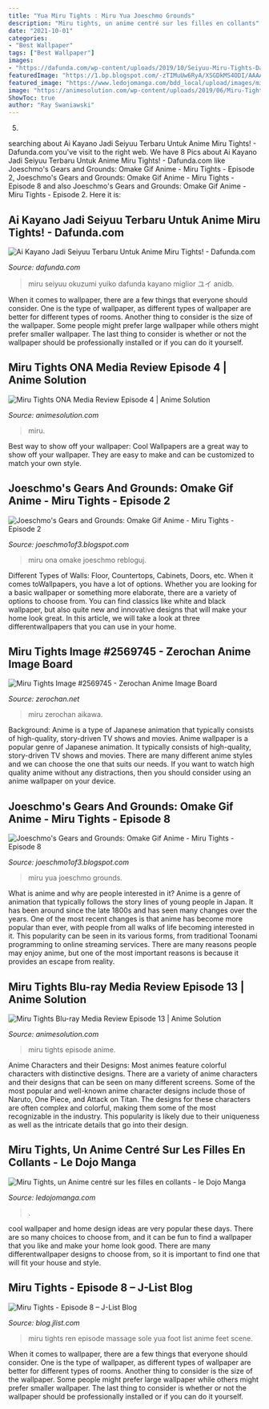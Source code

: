 ```yaml
---
title: "Yua Miru Tights : Miru Yua Joeschmo Grounds"
description: "Miru tights, un anime centré sur les filles en collants"
date: "2021-10-01"
categories:
- "Best Wallpaper"
tags: ["Best Wallpaper"]
images:
- "https://dafunda.com/wp-content/uploads/2019/10/Seiyuu-Miru-Tights-Dafunda-Otaku.png"
featuredImage: "https://1.bp.blogspot.com/-zTIMuUw6RyA/XSGDkMS4ODI/AAAAAAABkDM/FLKxKt3GYacneRS-fBNVCvJ72fU5FvpewCKgBGAs/s1600/Miru%2BTights%2B-%2BEpisode%2B8%2B-%2BRen%2BMassages%2BCalf.gif"
featured_image: "https://www.ledojomanga.com/bdd_local/upload/images/miru-tights.jpg"
image: "https://animesolution.com/wp-content/uploads/2019/06/Miru-Tights-04_02.17_2019.06.02_23.03.19-768x432.jpg"
ShowToc: true
author: "Ray Swaniawski"
---
```



5.

	

		
searching about Ai Kayano Jadi Seiyuu Terbaru Untuk Anime Miru Tights! - Dafunda.com you've visit to the right web. We have 8 Pics about Ai Kayano Jadi Seiyuu Terbaru Untuk Anime Miru Tights! - Dafunda.com like Joeschmo&#039;s Gears and Grounds: Omake Gif Anime - Miru Tights - Episode 2, Joeschmo&#039;s Gears and Grounds: Omake Gif Anime - Miru Tights - Episode 8 and also Joeschmo&#039;s Gears and Grounds: Omake Gif Anime - Miru Tights - Episode 2. Here it is:
		
    
## Ai Kayano Jadi Seiyuu Terbaru Untuk Anime Miru Tights! - Dafunda.com

<img loading=lazy src="https://dafunda.com/wp-content/uploads/2019/10/Seiyuu-Miru-Tights-Dafunda-Otaku.png" onerror="this.onerror=null;this.src='https://tse4.mm.bing.net/th?id=OIP.ct1HzT1zpCkpM0pXnyP5CgAAAA&amp;pid=15.1';" alt="Ai Kayano Jadi Seiyuu Terbaru Untuk Anime Miru Tights! - Dafunda.com">

_Source: dafunda.com_

>miru seiyuu okuzumi yuiko dafunda kayano miglior ユイ anidb. 

	

When it comes to wallpaper, there are a few things that everyone should consider. One is the type of wallpaper, as different types of wallpaper are better for different types of rooms. Another thing to consider is the size of the wallpaper. Some people might prefer large wallpaper while others might prefer smaller wallpaper. The last thing to consider is whether or not the wallpaper should be professionally installed or if you can do it yourself.

    
## Miru Tights ONA Media Review Episode 4 | Anime Solution

<img loading=lazy src="https://animesolution.com/wp-content/uploads/2019/06/Miru-Tights-04_02.17_2019.06.02_23.03.19-768x432.jpg" onerror="this.onerror=null;this.src='https://tse4.mm.bing.net/th?id=OIP.O5CHc5LOCxxBvQhRy-IRiAHaEK&amp;pid=15.1';" alt="Miru Tights ONA Media Review Episode 4 | Anime Solution">

_Source: animesolution.com_

>miru. 

	

Best way to show off your wallpaper:
Cool Wallpapers are a great way to show off your wallpaper. They are easy to make and can be customized to match your own style.

    
## Joeschmo&#039;s Gears And Grounds: Omake Gif Anime - Miru Tights - Episode 2

<img loading=lazy src="https://3.bp.blogspot.com/-EZwaNGBLSb4/XODcPEIW9EI/AAAAAAABhP0/wZrFhChIm6Q34F7KR0PkSFWb6vCkUBBDQCKgBGAs/s1600/Omake%2BGif%2BAnime%2B-%2BMiru%2BTights%2B-%2BEpisode%2B2%2B-%2BYua%2BHappy%2BFeet.gif" onerror="this.onerror=null;this.src='https://tse3.mm.bing.net/th?id=OIP.s3wnco2TNAjit471m8vRAgHaEK&amp;pid=15.1';" alt="Joeschmo&#039;s Gears and Grounds: Omake Gif Anime - Miru Tights - Episode 2">

_Source: joeschmo1of3.blogspot.com_

>miru ona omake joeschmo rebloguj. 

	

Different Types of Walls: Floor, Countertops, Cabinets, Doors, etc.
When it comes toWallpapers, you have a lot of options. Whether you are looking for a basic wallpaper or something more elaborate, there are a variety of options to choose from. You can find classics like white and black wallpaper, but also quite new and innovative designs that will make your home look great. In this article, we will take a look at three differentwallpapers that you can use in your home.

    
## Miru Tights Image #2569745 - Zerochan Anime Image Board

<img loading=lazy src="https://s1.zerochan.net/Miru.Tights.600.2569745.jpg" onerror="this.onerror=null;this.src='https://tse1.mm.bing.net/th?id=OIP.lDqB6Mr3GgffA0nB6qgbNQAAAA&amp;pid=15.1';" alt="Miru Tights Image #2569745 - Zerochan Anime Image Board">

_Source: zerochan.net_

>miru zerochan aikawa. 

	

Background: Anime is a type of Japanese animation that typically consists of high-quality, story-driven TV shows and movies.
Anime wallpaper is a popular genre of Japanese animation. It typically consists of high-quality, story-driven TV shows and movies. There are many different anime styles and we can choose the one that suits our needs. If you want to watch high quality anime without any distractions, then you should consider using an anime wallpaper on your device.

    
## Joeschmo&#039;s Gears And Grounds: Omake Gif Anime - Miru Tights - Episode 8

<img loading=lazy src="https://1.bp.blogspot.com/-zTIMuUw6RyA/XSGDkMS4ODI/AAAAAAABkDM/FLKxKt3GYacneRS-fBNVCvJ72fU5FvpewCKgBGAs/s1600/Miru%2BTights%2B-%2BEpisode%2B8%2B-%2BRen%2BMassages%2BCalf.gif" onerror="this.onerror=null;this.src='https://tse1.mm.bing.net/th?id=OIP.nZ1FZ3cPzLzC-VbV-tjwawHaEK&amp;pid=15.1';" alt="Joeschmo&#039;s Gears and Grounds: Omake Gif Anime - Miru Tights - Episode 8">

_Source: joeschmo1of3.blogspot.com_

>miru yua joeschmo grounds. 

	

What is anime and why are people interested in it?
Anime is a genre of animation that typically follows the story lines of young people in Japan. It has been around since the late 1800s and has seen many changes over the years. One of the most recent changes is that anime has become more popular than ever, with people from all walks of life becoming interested in it. This popularity can be seen in its various forms, from traditional Toonami programming to online streaming services. There are many reasons people may enjoy anime, but one of the most important reasons is because it provides an escape from reality.

    
## Miru Tights Blu-ray Media Review Episode 13 | Anime Solution

<img loading=lazy src="https://animesolution.com/wp-content/uploads/2019/09/Miru-Tights-13_02.30_2019.09.26_06.59.41.jpg" onerror="this.onerror=null;this.src='https://tse2.mm.bing.net/th?id=OIP.JReMojKlJCp639OX9o_MKAHaEK&amp;pid=15.1';" alt="Miru Tights Blu-ray Media Review Episode 13 | Anime Solution">

_Source: animesolution.com_

>miru tights episode anime. 

	

Anime Characters and their Designs: Most animes feature colorful characters with distinctive designs.
There are a variety of anime characters and their designs that can be seen on many different screens. Some of the most popular and well-known anime character designs include those of Naruto, One Piece, and Attack on Titan. The designs for these characters are often complex and colorful, making them some of the most recognizable in the industry. This popularity is likely due to their uniqueness as well as the intricate details that go into their design.

    
## Miru Tights, Un Anime Centré Sur Les Filles En Collants - Le Dojo Manga

<img loading=lazy src="https://www.ledojomanga.com/bdd_local/upload/images/miru-tights.jpg" onerror="this.onerror=null;this.src='https://tse1.mm.bing.net/th?id=OIP.nt_HVn8r3_HTBWWHwkIrsgAAAA&amp;pid=15.1';" alt="Miru Tights, un Anime centré sur les filles en collants - le Dojo Manga">

_Source: ledojomanga.com_

>. 

	

cool wallpaper and home design ideas are very popular these days. There are so many choices to choose from, and it can be fun to find a wallpaper that you like and make your home look good. There are many differentwallpaper designs to choose from, so it is important to find one that will fit your house and style.

    
## Miru Tights - Episode 8 – J-List Blog

<img loading=lazy src="https://ahegao.b-cdn.net/wp-content/uploads/2019/07/Miru-Tights-Episode-8-Ren-Offers-Foot.jpg" onerror="this.onerror=null;this.src='https://tse1.mm.bing.net/th?id=OIP.qHAVG2oEEoU_fWpmIYFWoAHaH5&amp;pid=15.1';" alt="Miru Tights - Episode 8 – J-List Blog">

_Source: blog.jlist.com_

>miru tights ren episode massage sole yua foot list anime feet scene. 

	

When it comes to wallpaper, there are a few things that everyone should consider. One is the type of wallpaper, as different types of wallpaper are better for different types of rooms. Another thing to consider is the size of the wallpaper. Some people might prefer large wallpaper while others might prefer smaller wallpaper. The last thing to consider is whether or not the wallpaper should be professionally installed or if you can do it yourself.

